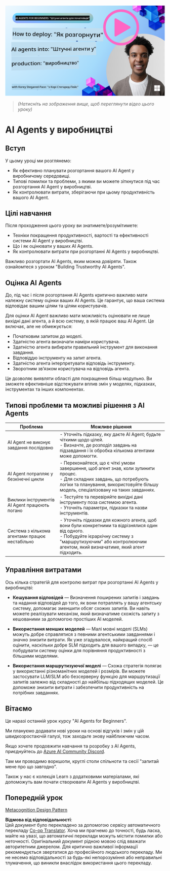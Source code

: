 <!--
CO_OP_TRANSLATOR_METADATA:
{
  "original_hash": "1ad5de6a6388d02c145a92dd04358bab",
  "translation_date": "2025-07-12T13:43:27+00:00",
  "source_file": "10-ai-agents-production/README.md",
  "language_code": "uk"
}
-->
[![AI Agents In Production](../../../translated_images/lesson-10-thumbnail.2b79a30773db093e0b4fb47aaa618069e0afb4745fad4836526cf51df87f9ac9.uk.png)](https://youtu.be/l4TP6IyJxmQ?si=IvCW3cbw0NJ2mUMV)

> _(Натисніть на зображення вище, щоб переглянути відео цього уроку)_
# AI Agents у виробництві

## Вступ

У цьому уроці ми розглянемо:

- Як ефективно планувати розгортання вашого AI Agent у виробничому середовищі.
- Типові помилки та проблеми, з якими ви можете зіткнутися під час розгортання AI Agent у виробництві.
- Як контролювати витрати, зберігаючи при цьому продуктивність вашого AI Agent.

## Цілі навчання

Після проходження цього уроку ви знатимете/розумітимете:

- Техніки покращення продуктивності, вартості та ефективності системи AI Agent у виробництві.
- Що і як оцінювати у ваших AI Agents.
- Як контролювати витрати при розгортанні AI Agents у виробництві.

Важливо розгортати AI Agents, яким можна довіряти. Також ознайомтеся з уроком "Building Trustworthy AI Agents".

## Оцінка AI Agents

До, під час і після розгортання AI Agents критично важливо мати належну систему оцінки ваших AI Agents. Це гарантує, що ваша система відповідає вашим цілям та цілям користувачів.

Для оцінки AI Agent важливо мати можливість оцінювати не лише вихідні дані агента, а й всю систему, в якій працює ваш AI Agent. Це включає, але не обмежується:

- Початковим запитом до моделі.
- Здатністю агента визначати наміри користувача.
- Здатністю агента вибирати правильний інструмент для виконання завдання.
- Відповіддю інструменту на запит агента.
- Здатністю агента інтерпретувати відповідь інструменту.
- Зворотним зв’язком користувача на відповідь агента.

Це дозволяє виявляти області для покращення більш модульно. Ви зможете ефективніше відстежувати вплив змін у моделях, підказках, інструментах та інших компонентах.

## Типові проблеми та можливі рішення з AI Agents

| **Проблема**                                   | **Можливе рішення**                                                                                                                                                                                                       |
| ---------------------------------------------- | -------------------------------------------------------------------------------------------------------------------------------------------------------------------------------------------------------------------------- |
| AI Agent не виконує завдання послідовно        | - Уточніть підказку, яку даєте AI Agent; будьте чіткими щодо цілей.<br>- Визначте, де розподіл завдань на підзавдання і їх обробка кількома агентами може допомогти.                                                        |
| AI Agent потрапляє у безкінечні цикли          | - Переконайтеся, що є чіткі умови завершення, щоб агент знав, коли зупинити процес.<br>- Для складних завдань, що потребують логіки та планування, використовуйте більшу модель, спеціалізовану на таких завданнях.          |
| Виклики інструментів AI Agent працюють погано  | - Тестуйте та перевіряйте вихідні дані інструменту поза системою агента.<br>- Уточніть параметри, підказки та назви інструментів.                                                                                          |
| Система з кількома агентами працює нестабільно | - Уточніть підказки для кожного агента, щоб вони були конкретними та відрізнялися один від одного.<br>- Побудуйте ієрархічну систему з "маршрутизуючим" або контролюючим агентом, який визначатиме, який агент підходить. |

## Управління витратами

Ось кілька стратегій для контролю витрат при розгортанні AI Agents у виробництві:

- **Кешування відповідей** — Визначення поширених запитів і завдань та надання відповідей до того, як вони потраплять у вашу агентську систему, допомагає зменшити обсяг схожих запитів. Ви навіть можете реалізувати механізм, який визначатиме схожість запиту з кешованими за допомогою простіших AI моделей.

- **Використання менших моделей** — Малі мовні моделі (SLMs) можуть добре справлятися з певними агентськими завданнями і значно знизити витрати. Як уже згадувалося, найкращий спосіб оцінити, наскільки добре SLM підходить для вашого випадку, — це побудувати систему оцінки для порівняння продуктивності з більшими моделями.

- **Використання маршрутизуючої моделі** — Схожа стратегія полягає у використанні різноманітних моделей і розмірів. Ви можете застосувати LLM/SLM або безсерверну функцію для маршрутизації запитів залежно від складності до найбільш підходящих моделей. Це допоможе знизити витрати і забезпечити продуктивність на потрібних завданнях.

## Вітаємо

Це наразі останній урок курсу "AI Agents for Beginners".

Ми плануємо додавати нові уроки на основі відгуків і змін у цій швидкозростаючій галузі, тож заходьте знову найближчим часом.

Якщо хочете продовжити навчання та розробку з AI Agents, приєднуйтесь до <a href="https://discord.gg/kzRShWzttr" target="_blank">Azure AI Community Discord</a>.

Там ми проводимо воркшопи, круглі столи спільноти та сесії "запитай мене про що завгодно".

Також у нас є колекція Learn з додатковими матеріалами, які допоможуть вам почати створювати AI Agents у виробництві.

## Попередній урок

[Metacognition Design Pattern](../09-metacognition/README.md)

**Відмова від відповідальності**:  
Цей документ було перекладено за допомогою сервісу автоматичного перекладу [Co-op Translator](https://github.com/Azure/co-op-translator). Хоча ми прагнемо до точності, будь ласка, майте на увазі, що автоматичні переклади можуть містити помилки або неточності. Оригінальний документ рідною мовою слід вважати авторитетним джерелом. Для критично важливої інформації рекомендується звертатися до професійного людського перекладу. Ми не несемо відповідальності за будь-які непорозуміння або неправильні тлумачення, що виникли внаслідок використання цього перекладу.